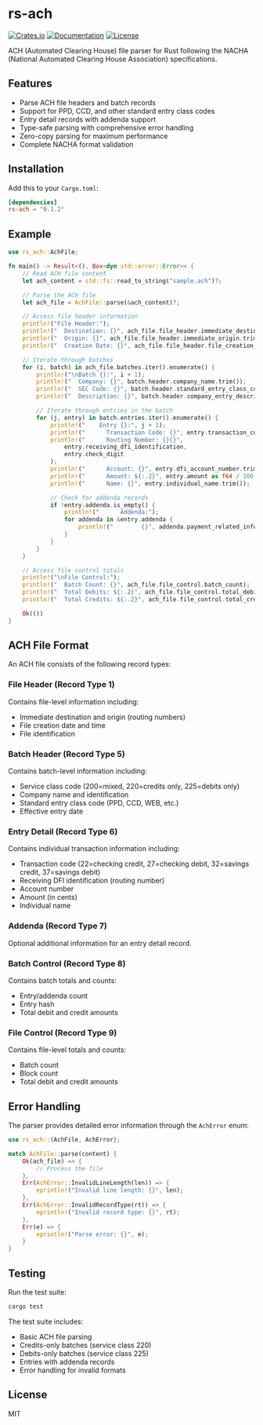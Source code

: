 # rs-ach

[![Crates.io](https://img.shields.io/crates/v/rs-ach)](https://crates.io/crates/rs-ach)
[![Documentation](https://docs.rs/rs-ach/badge.svg)](https://docs.rs/rs-ach)
[![License](https://img.shields.io/crates/l/rs-ach)](LICENSE)

ACH (Automated Clearing House) file parser for Rust following the NACHA (National Automated Clearing House Association) specifications.

## Features

- Parse ACH file headers and batch records
- Support for PPD, CCD, and other standard entry class codes
- Entry detail records with addenda support
- Type-safe parsing with comprehensive error handling
- Zero-copy parsing for maximum performance
- Complete NACHA format validation

## Installation

Add this to your `Cargo.toml`:

```toml
[dependencies]
rs-ach = "0.1.2"
```
## Example

```rust
use rs_ach::AchFile;

fn main() -> Result<(), Box<dyn std::error::Error>> {
    // Read ACH file content
    let ach_content = std::fs::read_to_string("sample.ach")?;

    // Parse the ACH file
    let ach_file = AchFile::parse(&ach_content)?;

    // Access file header information
    println!("File Header:");
    println!("  Destination: {}", ach_file.file_header.immediate_destination.trim());
    println!("  Origin: {}", ach_file.file_header.immediate_origin.trim());
    println!("  Creation Date: {}", ach_file.file_header.file_creation_date);

    // Iterate through batches
    for (i, batch) in ach_file.batches.iter().enumerate() {
        println!("\nBatch {}:", i + 1);
        println!("  Company: {}", batch.header.company_name.trim());
        println!("  SEC Code: {}", batch.header.standard_entry_class_code);
        println!("  Description: {}", batch.header.company_entry_description.trim());

        // Iterate through entries in the batch
        for (j, entry) in batch.entries.iter().enumerate() {
            println!("    Entry {}:", j + 1);
            println!("      Transaction Code: {}", entry.transaction_code);
            println!("      Routing Number: {}{}",
                entry.receiving_dfi_identification,
                entry.check_digit
            );
            println!("      Account: {}", entry.dfi_account_number.trim());
            println!("      Amount: ${:.2}", entry.amount as f64 / 100.0);
            println!("      Name: {}", entry.individual_name.trim());

            // Check for addenda records
            if !entry.addenda.is_empty() {
                println!("      Addenda:");
                for addenda in &entry.addenda {
                    println!("        {}", addenda.payment_related_information.trim());
                }
            }
        }
    }

    // Access file control totals
    println!("\nFile Control:");
    println!("  Batch Count: {}", ach_file.file_control.batch_count);
    println!("  Total Debits: ${:.2}", ach_file.file_control.total_debit_amount as f64 / 100.0);
    println!("  Total Credits: ${:.2}", ach_file.file_control.total_credit_amount as f64 / 100.0);

    Ok(())
}
```

## ACH File Format

An ACH file consists of the following record types:

### File Header (Record Type 1)

Contains file-level information including:
- Immediate destination and origin (routing numbers)
- File creation date and time
- File identification

### Batch Header (Record Type 5)

Contains batch-level information including:
- Service class code (200=mixed, 220=credits only, 225=debits only)
- Company name and identification
- Standard entry class code (PPD, CCD, WEB, etc.)
- Effective entry date

### Entry Detail (Record Type 6)

Contains individual transaction information including:
- Transaction code (22=checking credit, 27=checking debit, 32=savings credit, 37=savings debit)
- Receiving DFI identification (routing number)
- Account number
- Amount (in cents)
- Individual name

### Addenda (Record Type 7)

Optional additional information for an entry detail record.

### Batch Control (Record Type 8)

Contains batch totals and counts:
- Entry/addenda count
- Entry hash
- Total debit and credit amounts

### File Control (Record Type 9)

Contains file-level totals and counts:
- Batch count
- Block count
- Total debit and credit amounts

## Error Handling

The parser provides detailed error information through the `AchError` enum:

```rust
use rs_ach::{AchFile, AchError};

match AchFile::parse(content) {
    Ok(ach_file) => {
        // Process the file
    },
    Err(AchError::InvalidLineLength(len)) => {
        eprintln!("Invalid line length: {}", len);
    },
    Err(AchError::InvalidRecordType(rt)) => {
        eprintln!("Invalid record type: {}", rt);
    },
    Err(e) => {
        eprintln!("Parse error: {}", e);
    }
}
```

## Testing

Run the test suite:

```bash
cargo test
```

The test suite includes:
- Basic ACH file parsing
- Credits-only batches (service class 220)
- Debits-only batches (service class 225)
- Entries with addenda records
- Error handling for invalid formats

## License

MIT
